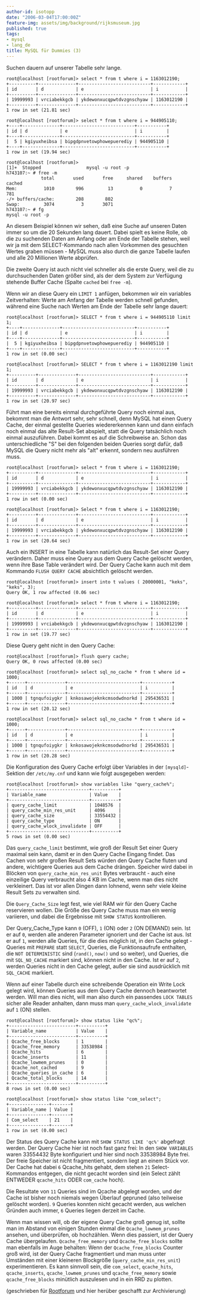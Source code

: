 ```yaml
---
author-id: isotopp
date: "2006-03-04T17:00:00Z"
feature-img: assets/img/background/rijksmuseum.jpg
published: true
tags:
- mysql
- lang_de
title: MySQL für Dummies (3)
---
```


Suchen dauern auf unserer Tabelle sehr lange.

```console
root@localhost [rootforum]> select * from t where i = 1163012190;
+----------+--------------+---------------------------+------------+
| id       | d            | e                         | i          |
+----------+--------------+---------------------------+------------+
| 19999993 | vrciabekkgcb | ykdewonxucqpwtdvzgnschyaw | 1163012190 |
+----------+--------------+---------------------------+------------+
1 row in set (21.81 sec)

root@localhost [rootforum]> select * from t where i = 944905110;
+----+--------------+---------------------------+-----------+
| id | d            | e                         | i         |
+----+--------------+---------------------------+-----------+
|  5 | kgiyuxheibsa | bipgdpnvetowphowepuerediy | 944905110 |
+----+--------------+---------------------------+-----------+
1 row in set (19.94 sec)

root@localhost [rootforum]>
[1]+  Stopped                 mysql -u root -p
h743107:~ # free -m
             total       used       free     shared    buffers     cached
Mem:          1010        996         13          0          7        781
-/+ buffers/cache:        208        802
Swap:         3074          3       3071
h743107:~ # fg
mysql -u root -p
```

An diesem Beispiel können wir sehen, daß eine Suche auf unseren Daten immer so um die 20 Sekunden lang dauert.
Dabei spielt es keine Rolle, ob die zu suchenden Daten am Anfang oder am Ende der Tabelle stehen, weil wir ja mit dem SELECT-Kommando nach allen Vorkommen des gesuchten Wertes graben müssen - MySQL muss also durch die ganze Tabelle laufen und alle 20 Millionen Werte abprüfen.

Die zweite Query ist auch nicht viel schneller als die erste Query, weil die zu durchsuchenden Daten größer sind, als der dem System zur Verfügung stehende Buffer Cache (Spalte `cached` bei `free -m`).

Wenn wir an diese Query ein `LIMIT 1` anfügen, bekommen wir ein variables Zeitverhalten: 
Werte am Anfang der Tabelle werden schnell gefunden, während eine Suche nach Werten am Ende der Tabelle sehr lange dauert:

```console
root@localhost [rootforum]> SELECT * from t where i = 944905110 limit 1;
+----+--------------+---------------------------+-----------+
| id | d            | e                         | i         |
+----+--------------+---------------------------+-----------+
|  5 | kgiyuxheibsa | bipgdpnvetowphowepuerediy | 944905110 |
+----+--------------+---------------------------+-----------+
1 row in set (0.00 sec)

root@localhost [rootforum]> SELECT * from t where i = 1163012190 limit 1;
+----------+--------------+---------------------------+------------+
| id       | d            | e                         | i          |
+----------+--------------+---------------------------+------------+
| 19999993 | vrciabekkgcb | ykdewonxucqpwtdvzgnschyaw | 1163012190 |
+----------+--------------+---------------------------+------------+
1 row in set (20.97 sec)
```

Führt man eine bereits einmal durchgeführte Query noch einmal aus, bekommt man die Antwort sehr, sehr schnell, denn MySQL hat einen Query Cache, der einmal gestellte Queries wiedererkennen kann und dann einfach noch einmal das alte Result-Set abspielt, statt die Query tatsächlich noch einmal auszuführen.
Dabei kommt es auf die Schreibweise an.
Schon das unterschiedliche "S" bei den folgenden beiden Queries sorgt dafür, daß MySQL die Query nicht mehr als "alt" erkennt, sondern neu ausführen muss.

```console
root@localhost [rootforum]> select * from t where i = 1163012190;
+----------+--------------+---------------------------+------------+
| id       | d            | e                         | i          |
+----------+--------------+---------------------------+------------+
| 19999993 | vrciabekkgcb | ykdewonxucqpwtdvzgnschyaw | 1163012190 |
+----------+--------------+---------------------------+------------+
1 row in set (0.00 sec)

root@localhost [rootforum]> Select * from t where i = 1163012190;
+----------+--------------+---------------------------+------------+
| id       | d            | e                         | i          |
+----------+--------------+---------------------------+------------+
| 19999993 | vrciabekkgcb | ykdewonxucqpwtdvzgnschyaw | 1163012190 |
+----------+--------------+---------------------------+------------+
1 row in set (20.64 sec)
```

Auch ein INSERT in eine Tabelle kann natürlich das Result-Set einer Query verändern. 
Daher muss eine Query aus dem Query Cache gelöscht werden, wenn ihre Base Table verändert wird. 
Der Query Cache kann auch mit dem Kommando `FLUSH QUERY CACHE` absichtlich gelöscht werden.

```console
root@localhost [rootforum]> insert into t values ( 20000001, "keks", "keks", 3);
Query OK, 1 row affected (0.06 sec)

root@localhost [rootforum]> select * from t where i = 1163012190;
+----------+--------------+---------------------------+------------+
| id       | d            | e                         | i          |
+----------+--------------+---------------------------+------------+
| 19999993 | vrciabekkgcb | ykdewonxucqpwtdvzgnschyaw | 1163012190 |
+----------+--------------+---------------------------+------------+
1 row in set (19.77 sec)
```

Diese Query geht nicht in den Query Cache:

```console
root@localhost [rootforum]> flush query cache;
Query OK, 0 rows affected (0.00 sec)

root@localhost [rootforum]> select sql_no_cache * from t where id = 1000;
+------+--------------+---------------------------+-----------+
| id   | d            | e                         | i         |
+------+--------------+---------------------------+-----------+
| 1000 | tgnqufoiygkr | knkosawojeknkcmsodwdnorkd | 295436531 |
+------+--------------+---------------------------+-----------+
1 row in set (20.12 sec)

root@localhost [rootforum]> select sql_no_cache * from t where id = 1000;
+------+--------------+---------------------------+-----------+
| id   | d            | e                         | i         |
+------+--------------+---------------------------+-----------+
| 1000 | tgnqufoiygkr | knkosawojeknkcmsodwdnorkd | 295436531 |
+------+--------------+---------------------------+-----------+
1 row in set (20.28 sec)
```

Die Konfiguration des Query Cache erfolgt über Variables in der `[mysqld]`-Sektion der `/etc/my.cnf` und kann wie folgt ausgegeben werden:

```console
root@localhost [rootforum]> show variables like "query_cache%";
+------------------------------+----------+
| Variable_name                | Value    |
+------------------------------+----------+
| query_cache_limit            | 1048576  |
| query_cache_min_res_unit     | 4096     |
| query_cache_size             | 33554432 |
| query_cache_type             | ON       |
| query_cache_wlock_invalidate | OFF      |
+------------------------------+----------+
5 rows in set (0.00 sec)
```

Das `query_cache_limit` bestimmt, wie groß der Result Set einer Query maximal sein kann, damit er in den Query Cache Eingang findet.
Das Cachen von sehr großen Result Sets würden den Query Cache fluten und andere, wichtigere Queries aus dem Cache drängen.
Speicher wird dabei in Blöcken von `query_cache_min_res_unit` Bytes verbraucht - auch eine einzeilige Query verbraucht also 4 KB im Cache, wenn man dies nicht verkleinert.
Das ist vor allen Dingen dann lohnend, wenn sehr viele kleine Result Sets zu verwalten sind.

Die `Query_Cache_Size` legt fest, wie viel RAM wir für den Query Cache reservieren wollen. 
Die Größe des Query Cache muss man ein wenig variieren, und dabei die Ergebnisse mit `SHOW STATUS` kontrollieren.

Der Query_Cache_Type kann `0` (OFF), `1` (ON) oder `2` (ON DEMAND) sein.
Ist er auf `0`, werden alle anderen Parameter ignoriert und der Cache ist aus. 
Ist er auf `1`, werden alle Queries, für die dies möglich ist, in den Cache gelegt - Queries mit `PREPARE` statt `SELECT`, Queries, die Funktionsaufrufe enthalten, die `NOT DETERMINISTIC` sind (`rand()`, `now()` und so weiter), und Queries, die mit `SQL_NO_CACHE` markiert sind, können nicht in den Cache. 
Ist er auf `2`, werden Queries nicht in den Cache gelegt, außer sie sind ausdrücklich mit `SQL_CACHE` markiert.

Wenn auf einer Tabelle durch eine schreibende Operation ein Write Lock gelegt wird, können Queries aus dem Query Cache dennoch beantwortet werden.
Will man dies nicht, will man also durch ein passendes `LOCK TABLES` sicher alle Reader anhalten, dann muss man `query_cache_wlock_invalidate` auf `1` (ON) stellen.

```console
root@localhost [rootforum]> show status like "qc%";
+-------------------------+----------+
| Variable_name           | Value    |
+-------------------------+----------+
| Qcache_free_blocks      | 1        |
| Qcache_free_memory      | 33538984 |
| Qcache_hits             | 6        |
| Qcache_inserts          | 11       |
| Qcache_lowmem_prunes    | 0        |
| Qcache_not_cached       | 9        |
| Qcache_queries_in_cache | 6        |
| Qcache_total_blocks     | 14       |
+-------------------------+----------+
8 rows in set (0.00 sec)

root@localhost [rootforum]> show status like "com_select";
+---------------+-------+
| Variable_name | Value |
+---------------+-------+
| Com_select    | 21    |
+---------------+-------+
1 row in set (0.00 sec)
```

Der Status des Query Cache kann mit `SHOW STATUS LIKE 'qc%'` abgefragt werden.
Der Query Cache hier ist noch fast ganz frei:
In den `SHOW VARIABLES` waren 33554432 Byte konfiguriert und hier sind noch 33538984 Byte frei.
Der freie Speicher ist nicht fragmentiert, sondern liegt an einem Stück vor.
Der Cache hat dabei `6` Qcache_hits gehabt, dem stehen `21` Select-Kommandos entgegen, die nicht gecacht worden sind (ein Select zählt ENTWEDER `qcache_hits` ODER `com_cache` hoch).

Die Resultate von `11` Queries sind im Qcache abgelegt worden, und der Cache ist bisher noch niemals wegen Überlauf gepruned (also teilweise gelöscht worden).
`9` Queries konnten nicht gecacht werden, aus welchen Gründen auch immer, `6` Queries liegen derzeit im Cache.

Wenn man wissen will, ob der eigene Query Cache groß genug ist, sollte man im Abstand von einigen Stunden einmal die `Qcache_lowmem_prunes` ansehen, und überprüfen, ob hochzählen. 
Wenn dies passiert, ist der Query Cache übergelaufen.
`Qcache_free_memory` und `Qcache_free_blocks` sollte man ebenfalls im Auge behalten: 
Wenn der `Qcache_free_blocks` Counter groß wird, ist der Query Cache fragmentiert und man muss unter Umständen mit einer kleineren Blockgröße (`query_cache_min_res_unit`) experimentieren.
Es kann sinnvoll sein, die `com_select`, `qcache_hits`, `qcache_inserts`, `qcache_lowmem_prunes` und `qcache_free_memory` sowie `qcache_free_blocks` minütlich auszulesen und in ein RRD zu plotten.

(geschrieben für
[Rootforum](http://www.rootforum.de/forum/viewforum.php?f=23)
und hier herüber geschafft zur Archivierung)
